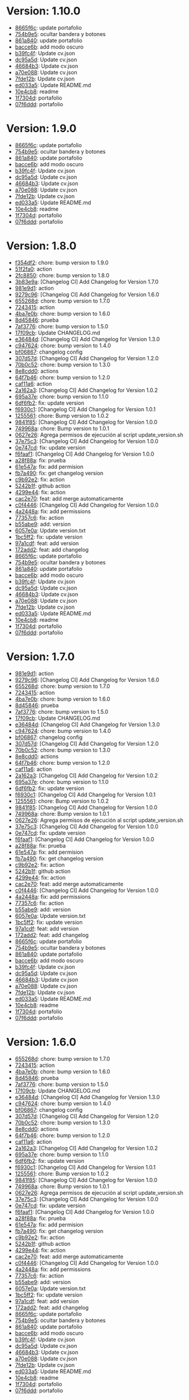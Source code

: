 # Version: 1.10.0

* [8665f6c](https://github.com/ARenzDev/Portafolio/commit/8665f6cf39a94c9e65b2482788883ade2534c9c4): update portafolio
* [754b9e5](https://github.com/ARenzDev/Portafolio/commit/754b9e50a8fce722a2b3d936cecd87b63acbecde): ocultar bandera y botones
* [861a840](https://github.com/ARenzDev/Portafolio/commit/861a840e1331f4b790ef7c54f8746b8b5bff2c82): update portafolio
* [bacce6b](https://github.com/ARenzDev/Portafolio/commit/bacce6bea03f6ac168f96f87e2aa9418b73e8b68): add modo oscuro
* [b39fc4f](https://github.com/ARenzDev/Portafolio/commit/b39fc4f2754e7cbc28c4dd8fad0b59b0bd9e913a): Update cv.json
* [dc95a5d](https://github.com/ARenzDev/Portafolio/commit/dc95a5d4aec88f153e8b709bcf3e9a516c3fbef0): Update cv.json
* [46684b3](https://github.com/ARenzDev/Portafolio/commit/46684b3e8252e2897d0cc36267c2511a0148ff9e): Update cv.json
* [a70e088](https://github.com/ARenzDev/Portafolio/commit/a70e088d186fe299d22327de14f8783867c389ed): Update cv.json
* [7fde12b](https://github.com/ARenzDev/Portafolio/commit/7fde12b2526c54a8dbf1452ede0edceb1af7b497): Update cv.json
* [ed033a5](https://github.com/ARenzDev/Portafolio/commit/ed033a53db77a43908a8cb962bf4f405d82861e5): Update README.md
* [10e4cb8](https://github.com/ARenzDev/Portafolio/commit/10e4cb81c09e485f06b0a3e58fc90e8a1ab5c68e): readme
* [1f7304d](https://github.com/ARenzDev/Portafolio/commit/1f7304d6a642d32265103fc4cedf795a537f2537): portafolio
* [07f6ddd](https://github.com/ARenzDev/Portafolio/commit/07f6ddd12a6b817ea68e5e0d541ddd496250407b): portafolio


# Version: 1.9.0

* [8665f6c](https://github.com/ARenzDev/Portafolio/commit/8665f6cf39a94c9e65b2482788883ade2534c9c4): update portafolio
* [754b9e5](https://github.com/ARenzDev/Portafolio/commit/754b9e50a8fce722a2b3d936cecd87b63acbecde): ocultar bandera y botones
* [861a840](https://github.com/ARenzDev/Portafolio/commit/861a840e1331f4b790ef7c54f8746b8b5bff2c82): update portafolio
* [bacce6b](https://github.com/ARenzDev/Portafolio/commit/bacce6bea03f6ac168f96f87e2aa9418b73e8b68): add modo oscuro
* [b39fc4f](https://github.com/ARenzDev/Portafolio/commit/b39fc4f2754e7cbc28c4dd8fad0b59b0bd9e913a): Update cv.json
* [dc95a5d](https://github.com/ARenzDev/Portafolio/commit/dc95a5d4aec88f153e8b709bcf3e9a516c3fbef0): Update cv.json
* [46684b3](https://github.com/ARenzDev/Portafolio/commit/46684b3e8252e2897d0cc36267c2511a0148ff9e): Update cv.json
* [a70e088](https://github.com/ARenzDev/Portafolio/commit/a70e088d186fe299d22327de14f8783867c389ed): Update cv.json
* [7fde12b](https://github.com/ARenzDev/Portafolio/commit/7fde12b2526c54a8dbf1452ede0edceb1af7b497): Update cv.json
* [ed033a5](https://github.com/ARenzDev/Portafolio/commit/ed033a53db77a43908a8cb962bf4f405d82861e5): Update README.md
* [10e4cb8](https://github.com/ARenzDev/Portafolio/commit/10e4cb81c09e485f06b0a3e58fc90e8a1ab5c68e): readme
* [1f7304d](https://github.com/ARenzDev/Portafolio/commit/1f7304d6a642d32265103fc4cedf795a537f2537): portafolio
* [07f6ddd](https://github.com/ARenzDev/Portafolio/commit/07f6ddd12a6b817ea68e5e0d541ddd496250407b): portafolio


# Version: 1.8.0

* [f354df2](https://github.com/ARenzDev/Portafolio/commit/f354df22f2ddbb951de8bf15f5ee821a9854e4b1): chore: bump version to 1.9.0
* [51f2fa0](https://github.com/ARenzDev/Portafolio/commit/51f2fa0e31e079b2c106414b09afa45ea696104c): action
* [2fc8850](https://github.com/ARenzDev/Portafolio/commit/2fc8850de8c877594e81aa738f4358f05ec99b99): chore: bump version to 1.8.0
* [3b83e9a](https://github.com/ARenzDev/Portafolio/commit/3b83e9ab902c4cfee9f0b5737115187b48006bb0): [Changelog CI] Add Changelog for Version 1.7.0
* [981e9d1](https://github.com/ARenzDev/Portafolio/commit/981e9d18e2fdd4f28358d1a22a6fcb7a662512de): action
* [9279c96](https://github.com/ARenzDev/Portafolio/commit/9279c96913ffea65452e835bc0eba6bb0aa0861d): [Changelog CI] Add Changelog for Version 1.6.0
* [655268d](https://github.com/ARenzDev/Portafolio/commit/655268d1ed25fb8f5f8012a67f9b855cbb8a3bbd): chore: bump version to 1.7.0
* [7243415](https://github.com/ARenzDev/Portafolio/commit/7243415f55a3e7b031ba2122e43f012a00f82330): action
* [4ba7e0b](https://github.com/ARenzDev/Portafolio/commit/4ba7e0b971a8b4d91394e4a9b6a3d4fef1c59a10): chore: bump version to 1.6.0
* [8d45846](https://github.com/ARenzDev/Portafolio/commit/8d458463afcbc5bec68358c8623eb7ae6214bf47): prueba
* [7af3776](https://github.com/ARenzDev/Portafolio/commit/7af3776ab3130dc776d6fe7dc47c97fad07dfea8): chore: bump version to 1.5.0
* [17f09cb](https://github.com/ARenzDev/Portafolio/commit/17f09cb3035c9b42d422fcc42a4f686c7b5758b8): Update CHANGELOG.md
* [e36484d](https://github.com/ARenzDev/Portafolio/commit/e36484dc2604fe6103deb607e1c761f438821147): [Changelog CI] Add Changelog for Version 1.3.0
* [c947624](https://github.com/ARenzDev/Portafolio/commit/c94762415f0686ee6314d13e23d2ff67611f857d): chore: bump version to 1.4.0
* [bf06867](https://github.com/ARenzDev/Portafolio/commit/bf068673f85634cdc1b7030eb84d58fc642a8403): changelog config
* [307d57d](https://github.com/ARenzDev/Portafolio/commit/307d57d5d38b77ba23601257ac3aa46cf85aa322): [Changelog CI] Add Changelog for Version 1.2.0
* [70b0c52](https://github.com/ARenzDev/Portafolio/commit/70b0c52f1cdf6276e627ab69466d4c86d06c8337): chore: bump version to 1.3.0
* [8e8cdd0](https://github.com/ARenzDev/Portafolio/commit/8e8cdd085c8c1c378dfcbef7eddd3ab63c69287c): actions
* [64f7b46](https://github.com/ARenzDev/Portafolio/commit/64f7b46528ee2d891e5f5e1c8c60c1db52aa0ce3): chore: bump version to 1.2.0
* [caf11a6](https://github.com/ARenzDev/Portafolio/commit/caf11a6954b04a6fe9001d9fe6483bcf9d901252): action
* [2a162a3](https://github.com/ARenzDev/Portafolio/commit/2a162a3d2a91b1cc3c9d38cebad6622851d5f5e8): [Changelog CI] Add Changelog for Version 1.0.2
* [695a37e](https://github.com/ARenzDev/Portafolio/commit/695a37edcdbb0952e155a815fb3e8a15f63f05ea): chore: bump version to 1.1.0
* [6df6fb2](https://github.com/ARenzDev/Portafolio/commit/6df6fb2de5305731e894d70d9d86f8e4c1815f01): fix: update version
* [f6930c1](https://github.com/ARenzDev/Portafolio/commit/f6930c1dc2377e27e03972af24b867991603362e): [Changelog CI] Add Changelog for Version 1.0.1
* [1255561](https://github.com/ARenzDev/Portafolio/commit/1255561c1686fc6498aa7f1a64ede623405156bd): chore: Bump version to 1.0.2
* [9841f85](https://github.com/ARenzDev/Portafolio/commit/9841f8595a7ac44b8e6a8521c06b987984f785ac): [Changelog CI] Add Changelog for Version 1.0.0
* [749968a](https://github.com/ARenzDev/Portafolio/commit/749968a4851d3efecb4b57ed7a5891ec6e1b2384): chore: Bump version to 1.0.1
* [0627e26](https://github.com/ARenzDev/Portafolio/commit/0627e26d44077111fec943d236a22e6836684705): Agrega permisos de ejecución al script update_version.sh
* [37e75c3](https://github.com/ARenzDev/Portafolio/commit/37e75c34f28da2cf85ab1ddee69ac3b244139884): [Changelog CI] Add Changelog for Version 1.0.0
* [0e747cd](https://github.com/ARenzDev/Portafolio/commit/0e747cdf5353276d760a7720555c165992f2965a): fix: update version
* [f6faaf1](https://github.com/ARenzDev/Portafolio/commit/f6faaf111b3581defacda2902eb19308cb2bbbc1): [Changelog CI] Add Changelog for Version 1.0.0
* [a28f88a](https://github.com/ARenzDev/Portafolio/commit/a28f88a401ea62dc676bfe809fe826396739cd02): fix: prueba
* [61e547a](https://github.com/ARenzDev/Portafolio/commit/61e547a73d14796432aeb2f211cbf3d8d855429d): fix: add permision
* [fb7a490](https://github.com/ARenzDev/Portafolio/commit/fb7a490e73add2aef0250e921bfe26dd2cfedb7f): fix: get changelog version
* [c9b92e2](https://github.com/ARenzDev/Portafolio/commit/c9b92e203d77b6ede6a1216b0cea53017c011757): fix: action
* [5242b1f](https://github.com/ARenzDev/Portafolio/commit/5242b1fd800275e0430c01ea0f87172473b0f588): github action
* [4299e44](https://github.com/ARenzDev/Portafolio/commit/4299e44c0cf1ee9ca840efead18dd3b88ae0977f): fix: action
* [cac2e70](https://github.com/ARenzDev/Portafolio/commit/cac2e7092d1db9598e2fc54bf236727c4d99aa20): feat: add merge automaticamente
* [c0f4446](https://github.com/ARenzDev/Portafolio/commit/c0f444695dd2f454cc427a1ef949a182df622385): [Changelog CI] Add Changelog for Version 1.0.0
* [4a2448a](https://github.com/ARenzDev/Portafolio/commit/4a2448a7155725c48f9c43add4eb5191c00627d2): fix: add permissions
* [77357c6](https://github.com/ARenzDev/Portafolio/commit/77357c66722ac743633bc95a09871b3cf7fad66a): fix: action
* [b55abe9](https://github.com/ARenzDev/Portafolio/commit/b55abe94b138655e9f954a4083429fb12ebd35c7): add: version
* [6057e0a](https://github.com/ARenzDev/Portafolio/commit/6057e0a09b78be5c3dd9d15223e3cb923f8b8cd4): Update version.txt
* [1bc5ff2](https://github.com/ARenzDev/Portafolio/commit/1bc5ff2a0e3c6718322da5066a93bde29b27935e): fix: update version
* [97a1cdf](https://github.com/ARenzDev/Portafolio/commit/97a1cdfcdf19a4056d39ccbcfd7900c09bf13587): feat: add version
* [172add2](https://github.com/ARenzDev/Portafolio/commit/172add21fb3e595c88fde903b5923074f23ea06a): feat: add changelog
* [8665f6c](https://github.com/ARenzDev/Portafolio/commit/8665f6cf39a94c9e65b2482788883ade2534c9c4): update portafolio
* [754b9e5](https://github.com/ARenzDev/Portafolio/commit/754b9e50a8fce722a2b3d936cecd87b63acbecde): ocultar bandera y botones
* [861a840](https://github.com/ARenzDev/Portafolio/commit/861a840e1331f4b790ef7c54f8746b8b5bff2c82): update portafolio
* [bacce6b](https://github.com/ARenzDev/Portafolio/commit/bacce6bea03f6ac168f96f87e2aa9418b73e8b68): add modo oscuro
* [b39fc4f](https://github.com/ARenzDev/Portafolio/commit/b39fc4f2754e7cbc28c4dd8fad0b59b0bd9e913a): Update cv.json
* [dc95a5d](https://github.com/ARenzDev/Portafolio/commit/dc95a5d4aec88f153e8b709bcf3e9a516c3fbef0): Update cv.json
* [46684b3](https://github.com/ARenzDev/Portafolio/commit/46684b3e8252e2897d0cc36267c2511a0148ff9e): Update cv.json
* [a70e088](https://github.com/ARenzDev/Portafolio/commit/a70e088d186fe299d22327de14f8783867c389ed): Update cv.json
* [7fde12b](https://github.com/ARenzDev/Portafolio/commit/7fde12b2526c54a8dbf1452ede0edceb1af7b497): Update cv.json
* [ed033a5](https://github.com/ARenzDev/Portafolio/commit/ed033a53db77a43908a8cb962bf4f405d82861e5): Update README.md
* [10e4cb8](https://github.com/ARenzDev/Portafolio/commit/10e4cb81c09e485f06b0a3e58fc90e8a1ab5c68e): readme
* [1f7304d](https://github.com/ARenzDev/Portafolio/commit/1f7304d6a642d32265103fc4cedf795a537f2537): portafolio
* [07f6ddd](https://github.com/ARenzDev/Portafolio/commit/07f6ddd12a6b817ea68e5e0d541ddd496250407b): portafolio


# Version: 1.7.0

* [981e9d1](https://github.com/ARenzDev/Portafolio/commit/981e9d18e2fdd4f28358d1a22a6fcb7a662512de): action
* [9279c96](https://github.com/ARenzDev/Portafolio/commit/9279c96913ffea65452e835bc0eba6bb0aa0861d): [Changelog CI] Add Changelog for Version 1.6.0
* [655268d](https://github.com/ARenzDev/Portafolio/commit/655268d1ed25fb8f5f8012a67f9b855cbb8a3bbd): chore: bump version to 1.7.0
* [7243415](https://github.com/ARenzDev/Portafolio/commit/7243415f55a3e7b031ba2122e43f012a00f82330): action
* [4ba7e0b](https://github.com/ARenzDev/Portafolio/commit/4ba7e0b971a8b4d91394e4a9b6a3d4fef1c59a10): chore: bump version to 1.6.0
* [8d45846](https://github.com/ARenzDev/Portafolio/commit/8d458463afcbc5bec68358c8623eb7ae6214bf47): prueba
* [7af3776](https://github.com/ARenzDev/Portafolio/commit/7af3776ab3130dc776d6fe7dc47c97fad07dfea8): chore: bump version to 1.5.0
* [17f09cb](https://github.com/ARenzDev/Portafolio/commit/17f09cb3035c9b42d422fcc42a4f686c7b5758b8): Update CHANGELOG.md
* [e36484d](https://github.com/ARenzDev/Portafolio/commit/e36484dc2604fe6103deb607e1c761f438821147): [Changelog CI] Add Changelog for Version 1.3.0
* [c947624](https://github.com/ARenzDev/Portafolio/commit/c94762415f0686ee6314d13e23d2ff67611f857d): chore: bump version to 1.4.0
* [bf06867](https://github.com/ARenzDev/Portafolio/commit/bf068673f85634cdc1b7030eb84d58fc642a8403): changelog config
* [307d57d](https://github.com/ARenzDev/Portafolio/commit/307d57d5d38b77ba23601257ac3aa46cf85aa322): [Changelog CI] Add Changelog for Version 1.2.0
* [70b0c52](https://github.com/ARenzDev/Portafolio/commit/70b0c52f1cdf6276e627ab69466d4c86d06c8337): chore: bump version to 1.3.0
* [8e8cdd0](https://github.com/ARenzDev/Portafolio/commit/8e8cdd085c8c1c378dfcbef7eddd3ab63c69287c): actions
* [64f7b46](https://github.com/ARenzDev/Portafolio/commit/64f7b46528ee2d891e5f5e1c8c60c1db52aa0ce3): chore: bump version to 1.2.0
* [caf11a6](https://github.com/ARenzDev/Portafolio/commit/caf11a6954b04a6fe9001d9fe6483bcf9d901252): action
* [2a162a3](https://github.com/ARenzDev/Portafolio/commit/2a162a3d2a91b1cc3c9d38cebad6622851d5f5e8): [Changelog CI] Add Changelog for Version 1.0.2
* [695a37e](https://github.com/ARenzDev/Portafolio/commit/695a37edcdbb0952e155a815fb3e8a15f63f05ea): chore: bump version to 1.1.0
* [6df6fb2](https://github.com/ARenzDev/Portafolio/commit/6df6fb2de5305731e894d70d9d86f8e4c1815f01): fix: update version
* [f6930c1](https://github.com/ARenzDev/Portafolio/commit/f6930c1dc2377e27e03972af24b867991603362e): [Changelog CI] Add Changelog for Version 1.0.1
* [1255561](https://github.com/ARenzDev/Portafolio/commit/1255561c1686fc6498aa7f1a64ede623405156bd): chore: Bump version to 1.0.2
* [9841f85](https://github.com/ARenzDev/Portafolio/commit/9841f8595a7ac44b8e6a8521c06b987984f785ac): [Changelog CI] Add Changelog for Version 1.0.0
* [749968a](https://github.com/ARenzDev/Portafolio/commit/749968a4851d3efecb4b57ed7a5891ec6e1b2384): chore: Bump version to 1.0.1
* [0627e26](https://github.com/ARenzDev/Portafolio/commit/0627e26d44077111fec943d236a22e6836684705): Agrega permisos de ejecución al script update_version.sh
* [37e75c3](https://github.com/ARenzDev/Portafolio/commit/37e75c34f28da2cf85ab1ddee69ac3b244139884): [Changelog CI] Add Changelog for Version 1.0.0
* [0e747cd](https://github.com/ARenzDev/Portafolio/commit/0e747cdf5353276d760a7720555c165992f2965a): fix: update version
* [f6faaf1](https://github.com/ARenzDev/Portafolio/commit/f6faaf111b3581defacda2902eb19308cb2bbbc1): [Changelog CI] Add Changelog for Version 1.0.0
* [a28f88a](https://github.com/ARenzDev/Portafolio/commit/a28f88a401ea62dc676bfe809fe826396739cd02): fix: prueba
* [61e547a](https://github.com/ARenzDev/Portafolio/commit/61e547a73d14796432aeb2f211cbf3d8d855429d): fix: add permision
* [fb7a490](https://github.com/ARenzDev/Portafolio/commit/fb7a490e73add2aef0250e921bfe26dd2cfedb7f): fix: get changelog version
* [c9b92e2](https://github.com/ARenzDev/Portafolio/commit/c9b92e203d77b6ede6a1216b0cea53017c011757): fix: action
* [5242b1f](https://github.com/ARenzDev/Portafolio/commit/5242b1fd800275e0430c01ea0f87172473b0f588): github action
* [4299e44](https://github.com/ARenzDev/Portafolio/commit/4299e44c0cf1ee9ca840efead18dd3b88ae0977f): fix: action
* [cac2e70](https://github.com/ARenzDev/Portafolio/commit/cac2e7092d1db9598e2fc54bf236727c4d99aa20): feat: add merge automaticamente
* [c0f4446](https://github.com/ARenzDev/Portafolio/commit/c0f444695dd2f454cc427a1ef949a182df622385): [Changelog CI] Add Changelog for Version 1.0.0
* [4a2448a](https://github.com/ARenzDev/Portafolio/commit/4a2448a7155725c48f9c43add4eb5191c00627d2): fix: add permissions
* [77357c6](https://github.com/ARenzDev/Portafolio/commit/77357c66722ac743633bc95a09871b3cf7fad66a): fix: action
* [b55abe9](https://github.com/ARenzDev/Portafolio/commit/b55abe94b138655e9f954a4083429fb12ebd35c7): add: version
* [6057e0a](https://github.com/ARenzDev/Portafolio/commit/6057e0a09b78be5c3dd9d15223e3cb923f8b8cd4): Update version.txt
* [1bc5ff2](https://github.com/ARenzDev/Portafolio/commit/1bc5ff2a0e3c6718322da5066a93bde29b27935e): fix: update version
* [97a1cdf](https://github.com/ARenzDev/Portafolio/commit/97a1cdfcdf19a4056d39ccbcfd7900c09bf13587): feat: add version
* [172add2](https://github.com/ARenzDev/Portafolio/commit/172add21fb3e595c88fde903b5923074f23ea06a): feat: add changelog
* [8665f6c](https://github.com/ARenzDev/Portafolio/commit/8665f6cf39a94c9e65b2482788883ade2534c9c4): update portafolio
* [754b9e5](https://github.com/ARenzDev/Portafolio/commit/754b9e50a8fce722a2b3d936cecd87b63acbecde): ocultar bandera y botones
* [861a840](https://github.com/ARenzDev/Portafolio/commit/861a840e1331f4b790ef7c54f8746b8b5bff2c82): update portafolio
* [bacce6b](https://github.com/ARenzDev/Portafolio/commit/bacce6bea03f6ac168f96f87e2aa9418b73e8b68): add modo oscuro
* [b39fc4f](https://github.com/ARenzDev/Portafolio/commit/b39fc4f2754e7cbc28c4dd8fad0b59b0bd9e913a): Update cv.json
* [dc95a5d](https://github.com/ARenzDev/Portafolio/commit/dc95a5d4aec88f153e8b709bcf3e9a516c3fbef0): Update cv.json
* [46684b3](https://github.com/ARenzDev/Portafolio/commit/46684b3e8252e2897d0cc36267c2511a0148ff9e): Update cv.json
* [a70e088](https://github.com/ARenzDev/Portafolio/commit/a70e088d186fe299d22327de14f8783867c389ed): Update cv.json
* [7fde12b](https://github.com/ARenzDev/Portafolio/commit/7fde12b2526c54a8dbf1452ede0edceb1af7b497): Update cv.json
* [ed033a5](https://github.com/ARenzDev/Portafolio/commit/ed033a53db77a43908a8cb962bf4f405d82861e5): Update README.md
* [10e4cb8](https://github.com/ARenzDev/Portafolio/commit/10e4cb81c09e485f06b0a3e58fc90e8a1ab5c68e): readme
* [1f7304d](https://github.com/ARenzDev/Portafolio/commit/1f7304d6a642d32265103fc4cedf795a537f2537): portafolio
* [07f6ddd](https://github.com/ARenzDev/Portafolio/commit/07f6ddd12a6b817ea68e5e0d541ddd496250407b): portafolio


# Version: 1.6.0

* [655268d](https://github.com/ARenzDev/Portafolio/commit/655268d1ed25fb8f5f8012a67f9b855cbb8a3bbd): chore: bump version to 1.7.0
* [7243415](https://github.com/ARenzDev/Portafolio/commit/7243415f55a3e7b031ba2122e43f012a00f82330): action
* [4ba7e0b](https://github.com/ARenzDev/Portafolio/commit/4ba7e0b971a8b4d91394e4a9b6a3d4fef1c59a10): chore: bump version to 1.6.0
* [8d45846](https://github.com/ARenzDev/Portafolio/commit/8d458463afcbc5bec68358c8623eb7ae6214bf47): prueba
* [7af3776](https://github.com/ARenzDev/Portafolio/commit/7af3776ab3130dc776d6fe7dc47c97fad07dfea8): chore: bump version to 1.5.0
* [17f09cb](https://github.com/ARenzDev/Portafolio/commit/17f09cb3035c9b42d422fcc42a4f686c7b5758b8): Update CHANGELOG.md
* [e36484d](https://github.com/ARenzDev/Portafolio/commit/e36484dc2604fe6103deb607e1c761f438821147): [Changelog CI] Add Changelog for Version 1.3.0
* [c947624](https://github.com/ARenzDev/Portafolio/commit/c94762415f0686ee6314d13e23d2ff67611f857d): chore: bump version to 1.4.0
* [bf06867](https://github.com/ARenzDev/Portafolio/commit/bf068673f85634cdc1b7030eb84d58fc642a8403): changelog config
* [307d57d](https://github.com/ARenzDev/Portafolio/commit/307d57d5d38b77ba23601257ac3aa46cf85aa322): [Changelog CI] Add Changelog for Version 1.2.0
* [70b0c52](https://github.com/ARenzDev/Portafolio/commit/70b0c52f1cdf6276e627ab69466d4c86d06c8337): chore: bump version to 1.3.0
* [8e8cdd0](https://github.com/ARenzDev/Portafolio/commit/8e8cdd085c8c1c378dfcbef7eddd3ab63c69287c): actions
* [64f7b46](https://github.com/ARenzDev/Portafolio/commit/64f7b46528ee2d891e5f5e1c8c60c1db52aa0ce3): chore: bump version to 1.2.0
* [caf11a6](https://github.com/ARenzDev/Portafolio/commit/caf11a6954b04a6fe9001d9fe6483bcf9d901252): action
* [2a162a3](https://github.com/ARenzDev/Portafolio/commit/2a162a3d2a91b1cc3c9d38cebad6622851d5f5e8): [Changelog CI] Add Changelog for Version 1.0.2
* [695a37e](https://github.com/ARenzDev/Portafolio/commit/695a37edcdbb0952e155a815fb3e8a15f63f05ea): chore: bump version to 1.1.0
* [6df6fb2](https://github.com/ARenzDev/Portafolio/commit/6df6fb2de5305731e894d70d9d86f8e4c1815f01): fix: update version
* [f6930c1](https://github.com/ARenzDev/Portafolio/commit/f6930c1dc2377e27e03972af24b867991603362e): [Changelog CI] Add Changelog for Version 1.0.1
* [1255561](https://github.com/ARenzDev/Portafolio/commit/1255561c1686fc6498aa7f1a64ede623405156bd): chore: Bump version to 1.0.2
* [9841f85](https://github.com/ARenzDev/Portafolio/commit/9841f8595a7ac44b8e6a8521c06b987984f785ac): [Changelog CI] Add Changelog for Version 1.0.0
* [749968a](https://github.com/ARenzDev/Portafolio/commit/749968a4851d3efecb4b57ed7a5891ec6e1b2384): chore: Bump version to 1.0.1
* [0627e26](https://github.com/ARenzDev/Portafolio/commit/0627e26d44077111fec943d236a22e6836684705): Agrega permisos de ejecución al script update_version.sh
* [37e75c3](https://github.com/ARenzDev/Portafolio/commit/37e75c34f28da2cf85ab1ddee69ac3b244139884): [Changelog CI] Add Changelog for Version 1.0.0
* [0e747cd](https://github.com/ARenzDev/Portafolio/commit/0e747cdf5353276d760a7720555c165992f2965a): fix: update version
* [f6faaf1](https://github.com/ARenzDev/Portafolio/commit/f6faaf111b3581defacda2902eb19308cb2bbbc1): [Changelog CI] Add Changelog for Version 1.0.0
* [a28f88a](https://github.com/ARenzDev/Portafolio/commit/a28f88a401ea62dc676bfe809fe826396739cd02): fix: prueba
* [61e547a](https://github.com/ARenzDev/Portafolio/commit/61e547a73d14796432aeb2f211cbf3d8d855429d): fix: add permision
* [fb7a490](https://github.com/ARenzDev/Portafolio/commit/fb7a490e73add2aef0250e921bfe26dd2cfedb7f): fix: get changelog version
* [c9b92e2](https://github.com/ARenzDev/Portafolio/commit/c9b92e203d77b6ede6a1216b0cea53017c011757): fix: action
* [5242b1f](https://github.com/ARenzDev/Portafolio/commit/5242b1fd800275e0430c01ea0f87172473b0f588): github action
* [4299e44](https://github.com/ARenzDev/Portafolio/commit/4299e44c0cf1ee9ca840efead18dd3b88ae0977f): fix: action
* [cac2e70](https://github.com/ARenzDev/Portafolio/commit/cac2e7092d1db9598e2fc54bf236727c4d99aa20): feat: add merge automaticamente
* [c0f4446](https://github.com/ARenzDev/Portafolio/commit/c0f444695dd2f454cc427a1ef949a182df622385): [Changelog CI] Add Changelog for Version 1.0.0
* [4a2448a](https://github.com/ARenzDev/Portafolio/commit/4a2448a7155725c48f9c43add4eb5191c00627d2): fix: add permissions
* [77357c6](https://github.com/ARenzDev/Portafolio/commit/77357c66722ac743633bc95a09871b3cf7fad66a): fix: action
* [b55abe9](https://github.com/ARenzDev/Portafolio/commit/b55abe94b138655e9f954a4083429fb12ebd35c7): add: version
* [6057e0a](https://github.com/ARenzDev/Portafolio/commit/6057e0a09b78be5c3dd9d15223e3cb923f8b8cd4): Update version.txt
* [1bc5ff2](https://github.com/ARenzDev/Portafolio/commit/1bc5ff2a0e3c6718322da5066a93bde29b27935e): fix: update version
* [97a1cdf](https://github.com/ARenzDev/Portafolio/commit/97a1cdfcdf19a4056d39ccbcfd7900c09bf13587): feat: add version
* [172add2](https://github.com/ARenzDev/Portafolio/commit/172add21fb3e595c88fde903b5923074f23ea06a): feat: add changelog
* [8665f6c](https://github.com/ARenzDev/Portafolio/commit/8665f6cf39a94c9e65b2482788883ade2534c9c4): update portafolio
* [754b9e5](https://github.com/ARenzDev/Portafolio/commit/754b9e50a8fce722a2b3d936cecd87b63acbecde): ocultar bandera y botones
* [861a840](https://github.com/ARenzDev/Portafolio/commit/861a840e1331f4b790ef7c54f8746b8b5bff2c82): update portafolio
* [bacce6b](https://github.com/ARenzDev/Portafolio/commit/bacce6bea03f6ac168f96f87e2aa9418b73e8b68): add modo oscuro
* [b39fc4f](https://github.com/ARenzDev/Portafolio/commit/b39fc4f2754e7cbc28c4dd8fad0b59b0bd9e913a): Update cv.json
* [dc95a5d](https://github.com/ARenzDev/Portafolio/commit/dc95a5d4aec88f153e8b709bcf3e9a516c3fbef0): Update cv.json
* [46684b3](https://github.com/ARenzDev/Portafolio/commit/46684b3e8252e2897d0cc36267c2511a0148ff9e): Update cv.json
* [a70e088](https://github.com/ARenzDev/Portafolio/commit/a70e088d186fe299d22327de14f8783867c389ed): Update cv.json
* [7fde12b](https://github.com/ARenzDev/Portafolio/commit/7fde12b2526c54a8dbf1452ede0edceb1af7b497): Update cv.json
* [ed033a5](https://github.com/ARenzDev/Portafolio/commit/ed033a53db77a43908a8cb962bf4f405d82861e5): Update README.md
* [10e4cb8](https://github.com/ARenzDev/Portafolio/commit/10e4cb81c09e485f06b0a3e58fc90e8a1ab5c68e): readme
* [1f7304d](https://github.com/ARenzDev/Portafolio/commit/1f7304d6a642d32265103fc4cedf795a537f2537): portafolio
* [07f6ddd](https://github.com/ARenzDev/Portafolio/commit/07f6ddd12a6b817ea68e5e0d541ddd496250407b): portafolio
